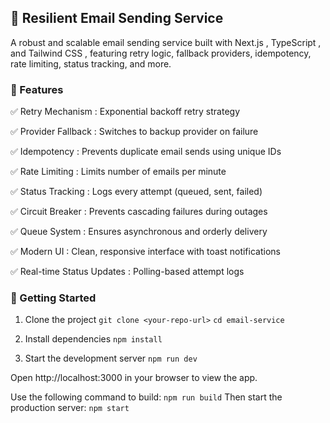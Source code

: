 ## 📨 Resilient Email Sending Service
A robust and scalable email sending service built with Next.js , TypeScript , and Tailwind CSS , featuring retry logic, fallback providers, idempotency, 
rate limiting, status tracking, and more.

### 🧩 Features
✅ Retry Mechanism : Exponential backoff retry strategy

✅ Provider Fallback : Switches to backup provider on failure

✅ Idempotency : Prevents duplicate email sends using unique IDs

✅ Rate Limiting : Limits number of emails per minute

✅ Status Tracking : Logs every attempt (queued, sent, failed)

✅ Circuit Breaker : Prevents cascading failures during outages

✅ Queue System : Ensures asynchronous and orderly delivery

✅ Modern UI : Clean, responsive interface with toast notifications

✅ Real-time Status Updates : Polling-based attempt logs

### 🚀 Getting Started
1. Clone the project
  `git clone <your-repo-url>`
  `cd email-service`

2. Install dependencies
  `npm install`

3. Start the development server
   `npm run dev`

Open http://localhost:3000 in your browser to view the app.

Use the following command to build: `npm run build`
Then start the production server: `npm start`
